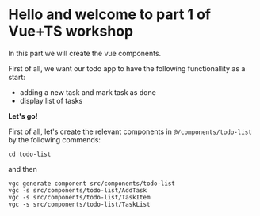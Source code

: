   # Hello and welcome to part 1 of Vue+TS workshop
  
   In this part we will create the vue components.
   
   First of all, we want our todo app to have the following functionallity as a start:
  
  - adding a new task and mark task as done
  - display list of tasks
  
  <b>Let's go!</b>
  
First of all, let's create the relevant components in `@/components/todo-list ` by the following commends:

``` 
cd todo-list 
```
   
and then
   
```  
vgc generate component src/components/todo-list
vgc -s src/components/todo-list/AddTask
vgc -s src/components/todo-list/TaskItem
vgc -s src/components/todo-list/TaskList
```



  
